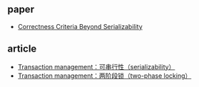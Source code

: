 ## paper

- [Correctness Criteria Beyond Serializability](https://citeseerx.ist.psu.edu/viewdoc/download?doi=10.1.1.225.2581&rep=rep1&type=pdf)

## article

- [Transaction management：可串行性（serializability）](https://zhuanlan.zhihu.com/p/57579023)
- [Transaction management：两阶段锁（two-phase locking）](https://zhuanlan.zhihu.com/p/59535337)
